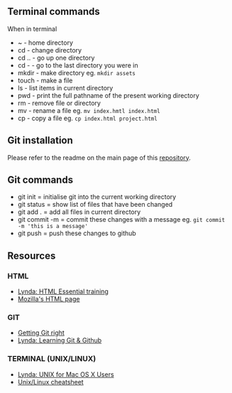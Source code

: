 ## Terminal commands
When in terminal

- ~ - home directory
- cd - change directory
- cd .. - go up one directory
- cd - - go to the last directory you were in
- mkdir - make directory  eg. ```mkdir assets```
- touch - make a file
- ls - list items in current directory
- pwd - print the full pathname of the present working directory
- rm - remove file or directory
- mv - rename a file eg. ```mv index.hmtl index.html```
- cp - copy a file eg. ```cp index.html project.html```


## Git installation
Please refer to the readme on the main page of this [repository](https://github.com/public-office/workshop-syllabus).

## Git commands

- git init = initialise git into the current working directory
- git status = show list of files that have been changed
- git add . = add all files in current directory
- git commit -m = commit these changes with a message eg. ```git commit -m 'this is a message'```
- git push = push these changes to github

## Resources

### HTML
- [Lynda: HTML Essential training](https://www.lynda.com/Web-Development-tutorials/HTML-Essential-Training/170427-2.html)
- [Mozilla's HTML page](https://developer.mozilla.org/en-US/docs/Learn/HTML)

### GIT
- [Getting Git right](https://www.atlassian.com/git)
- [Lynda: Learning Git & Github](https://www.lynda.com/Git-tutorials/Up-Running-Git-GitHub/409275-2.html)

### TERMINAL (UNIX/LINUX)
- [Lynda: UNIX for Mac OS X Users](https://www.lynda.com/Mac-OS-X-10-6-tutorials/Unix-for-Mac-OS-X-Users/78546-2.html)
- [Unix/Linux cheatsheet](http://cheatsheetworld.com/programming/unix-linux-cheat-sheet/)



